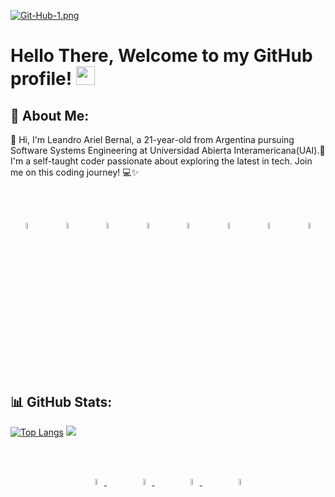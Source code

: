 [![Git-Hub-1.png](https://i.postimg.cc/pVY6rTyf/Git-Hub-1.png)](https://postimg.cc/rzsJYq1s)

# Hello There, Welcome to my GitHub profile! <img src="https://github.com/abdoachhoubi/abdoachhoubi/blob/main/gifs/Hi.gif" width="30"></h2>

## 💫 About Me:
👋 Hi, I'm Leandro Ariel Bernal, a 21-year-old from Argentina pursuing Software Systems Engineering at Universidad Abierta Interamericana(UAI).🚀 I'm a self-taught coder passionate about exploring the latest in tech. Join me on this coding journey! 💻✨

<br><br>
<p align="center">
    <img src=https://i.postimg.cc/vHyz4GXp/63065002cd563e1cd1cead28-eaadfe64.png style="width: 5%; height: auto"/> &nbsp;&nbsp;&nbsp;&nbsp;&nbsp;&nbsp;&nbsp;&nbsp;
    <img src=https://i.postimg.cc/50bnz1S7/net-core-logo-E82-CE4-F701-seeklogo-com.png style="width: 5%; height: auto"/> &nbsp;&nbsp;&nbsp;&nbsp;&nbsp;&nbsp;&nbsp;&nbsp;
    <img src=https://i.postimg.cc/FKJx8zDn/sql-server.png style="width: 5%; height: auto"/> &nbsp;&nbsp;&nbsp;&nbsp;&nbsp;&nbsp;&nbsp;&nbsp;
    <img src=https://i.postimg.cc/xTBZYSGk/python.png style="width: 5%; height: auto"/> &nbsp;&nbsp;&nbsp;&nbsp;&nbsp;&nbsp;&nbsp;&nbsp;
    <img src=https://i.postimg.cc/nr3NJjFB/2333390-html-html5-internet-website-85590.png style="width: 5%; height: auto"/> &nbsp;&nbsp;&nbsp;&nbsp;&nbsp;&nbsp;&nbsp;&nbsp;
    <img src=https://i.postimg.cc/KYYN6qKq/css3-02-icon-icons-com-50917.png style="width: 5%; height: auto"/> &nbsp;&nbsp;&nbsp;&nbsp;&nbsp;&nbsp;&nbsp;&nbsp;
    <img src=https://i.postimg.cc/j50DHCrH/javascript-icon-153511.png style="width: 5%; height: auto"/> &nbsp;&nbsp;&nbsp;&nbsp;&nbsp;&nbsp;&nbsp;&nbsp;
    <img src=https://i.postimg.cc/T1N3vdPp/google-cloud-icon-137536.png style="width: 5%; height: auto"/>
</p>
<br><br>


## 📊 GitHub Stats:
[![Top Langs](https://github-readme-stats.vercel.app/api/top-langs/?username=bernaleandro&layout=donut&theme=dark)](https://github.com/bernaleandro/github-readme-stats)
![](https://github-readme-streak-stats.herokuapp.com/?user=bernaleandro&theme=dark)

<br><br>
<div align="center">
    <a href="mailto:tu_correo@example.com"> 
  <img src="https://i.postimg.cc/X7xnkTNJ/email.png" style="width: 5%; height: auto"/> 
    </a>&nbsp;&nbsp;&nbsp;&nbsp;&nbsp;&nbsp;&nbsp;&nbsp;&nbsp;&nbsp;&nbsp;
    <a href="https://linkedin.com/in/bernaleandro">
      <img src="https://i.postimg.cc/63CZm9Tn/sociallinkedin-member-70.png" style="width: 5%; height: auto"/>
    </a>&nbsp;&nbsp;&nbsp;&nbsp;&nbsp;&nbsp;&nbsp;&nbsp;&nbsp;&nbsp;&nbsp;
    <a href="https://instagram.com/bernaleandro">
      <img src="https://i.postimg.cc/BnTQkM0L/instagram.png" style="width: 5%; height: auto"/>
    </a>&nbsp;&nbsp;&nbsp;&nbsp;&nbsp;&nbsp;&nbsp;&nbsp;&nbsp;&nbsp;&nbsp;
    <a href="https://discord.com/users/ayaxblvck">
      <img src="https://i.postimg.cc/zfGgxQc7/discord.png" style="width: 5%; height: auto"/>
    </a>
</div>

